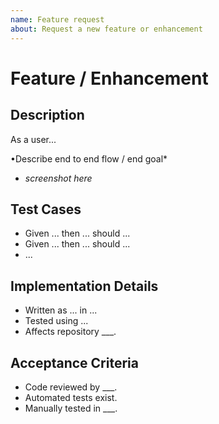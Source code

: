 ```yaml
---
name: Feature request
about: Request a new feature or enhancement
---
```


# Feature / Enhancement

## Description
As a user...

•Describe end to end flow / end goal*

- *screenshot here*

## Test Cases

- Given ... then ... should ...
- Given ... then ... should ...
- ...

## Implementation Details

- Written as ... in ...
- Tested using ...
- Affects repository ___.

## Acceptance Criteria

- Code reviewed by ___.
- Automated tests exist.
- Manually tested in ___.
